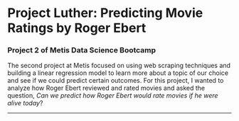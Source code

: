 # Project Luther: Predicting Movie Ratings by Roger Ebert
### Project 2 of Metis Data Science Bootcamp  

The second project at Metis focused on using web scraping techniques and building a linear regression model to learn more about a topic of our choice and see if we could predict certain outcomes. For this project, I wanted to analyze how Roger Ebert reviewed and rated movies and asked the question, *Can* *we* *predict* *how* *Roger* *Ebert* *would* *rate* *movies* *if* *he* *were* *alive* *today*?  

---  


